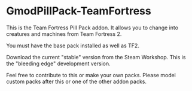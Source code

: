 GmodPillPack-TeamFortress
============

This is the Team Fortress Pill Pack addon. It allows you to change into creatures and machines from Team Fortress 2.

You must have the base pack installed as well as TF2.

Download the current "stable" version from the Steam Workshop. This is the "bleeding edge" development version.

Feel free to contribute to this or make your own packs. Please model custom packs after this or one of the other addon packs.
